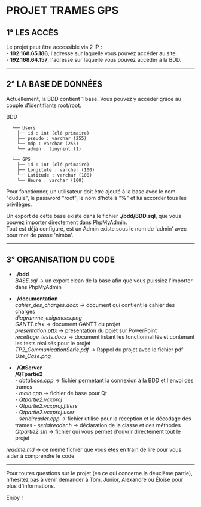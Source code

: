 # PROJET TRAMES GPS


## 1° LES ACCÈS

Le projet peut être accessible via 2 IP :  
    - __192.168.65.186__, l'adresse sur laquelle vous pouvez accéder au site.  
    - __192.168.64.157__, l'adresse sur laquelle vous pouvez accéder à la BDD.


-----------------


## 2° LA BASE DE DONNÉES

Actuellement, la BDD contient 1 base. Vous pouvez y accéder grâce au couple d'identifiants root/root.

BDD     	

      └── Users    
        ├── id : int (clé primaire)  
        ├── pseudo : varchar (255)  
        └── mdp : varchar (255)  
        └── admin : tinynint (1)  

      └── GPS    
        ├── id : int (clé primaire)  
        ├── Longitute : varchar (100)    
        └── Latitude : varchar (100)    
        └── Heure : varchar (100)   

Pour fonctionner, un utilisateur doit être ajouté à la base avec le nom "dudule", le password "root", le nom
d'hôte à "%" et lui accorder tous les privilèges.

Un export de cette base existe dans le fichier __./bdd/BDD.sql__, que vous pouvez importer directement dans PhpMyAdmin.  
Tout est déjà configuré, est un Admin existe sous le nom de 'admin' avec pour mot de passe 'nimba'.  

-----------------


## 3° ORGANISATION DU CODE
 
* __./bdd__    
    *BASE.sql* -> un export clean de la base afin que vous puissiez l'importer dans PhpMyAdmin  

* __./documentation__  
    *cahier_des_charges.docx* -> document qui contient le cahier des charges   
    *diagramme_exigences.png*  
    *GANTT.xlsx* -> document GANTT du projet  
    *presentation.pttx* -> présentation du pojet sur PowerPoint  
    *recettage_tests.docx* -> document listant les fonctionnalités et contenant les tests réalisés pour le projet  
    *TP2_CommunicationSerie.pdf* -> Rappel du projet avec le fichier pdf  
    *Use_Case.png*  

* __./QtServer__  
    __/QTpartie2__  
        *- database.cpp* -> fichier permetant la connexion à la BDD et l'envoi des trames  
        *- main.cpp* -> fichier de base pour Qt  
        *- Qtpartie2.vcxproj*  
        *- Qtpartie2.vcxproj.filters*  
        *- Qtpartie2.vcxproj.user*  
        *- serialreader.cpp* -> fichier utilisé pour la réception et le décodage des trames
        *- serialreader.h* -> déclaration de la classe et des méthodes  
    *Qtpartie2.sln* -> fichier qui vous permet d'ouvrir directement tout le projet  
        

*readme.md* -> ce même fichier que vous êtes en train de lire pour vous aider à comprendre le code  

-----------------


Pour toutes questions sur le projet (en ce qui concerne la deuxième partie), n'hésitez pas à venir demander à Tom, Junior, Alexandre ou Éloïse pour plus d'informations.  

Enjoy ! 
